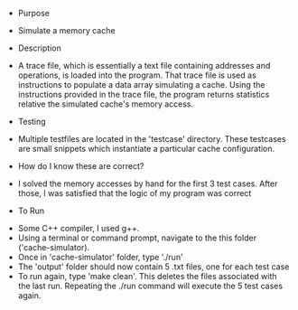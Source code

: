 * Purpose
- Simulate a memory cache
* Description
- A trace file, which is essentially a text file containing addresses and operations, is loaded into the program. That trace file is used as instructions to populate a data array simulating a cache. Using the instructions provided in the trace file, the program returns statistics relative the simulated cache's memory access.
* Testing
- Multiple testfiles are located in the 'testcase' directory. These testcases are small snippets which instantiate a particular cache configuration.
* How do I know these are correct?
- I solved the memory accesses by hand for the first 3 test cases. After those, I was satisfied that the logic of my program was correct
* To Run
- Some C++ compiler, I used g++.
- Using a terminal or command prompt, navigate to the this folder ('cache-simulator).
- Once in 'cache-simulator' folder, type './run'
- The 'output' folder should now contain 5 .txt files, one for each test case
- To run again, type 'make clean'. This deletes the files associated with the last run. Repeating the ./run command will execute the 5 test cases again.
